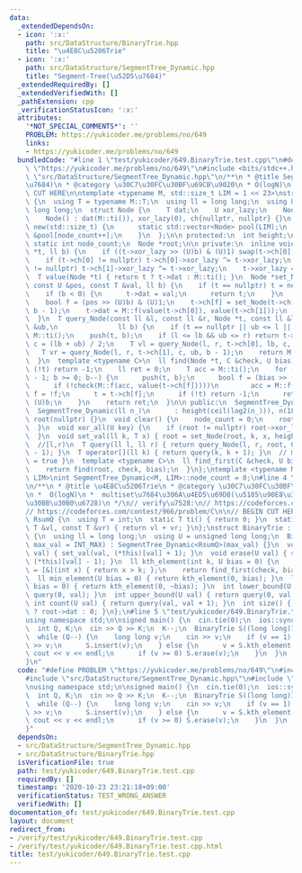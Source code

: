 ```yaml
---
data:
  _extendedDependsOn:
  - icon: ':x:'
    path: src/DataStructure/BinaryTrie.hpp
    title: "\u4E8C\u5206Trie"
  - icon: ':x:'
    path: src/DataStructure/SegmentTree_Dynamic.hpp
    title: "Segment-Tree(\u52D5\u7684)"
  _extendedRequiredBy: []
  _extendedVerifiedWith: []
  _pathExtension: cpp
  _verificationStatusIcon: ':x:'
  attributes:
    '*NOT_SPECIAL_COMMENTS*': ''
    PROBLEM: https://yukicoder.me/problems/no/649
    links:
    - https://yukicoder.me/problems/no/649
  bundledCode: "#line 1 \"test/yukicoder/649.BinaryTrie.test.cpp\"\n#define PROBLEM\
    \ \"https://yukicoder.me/problems/no/649\"\n#include <bits/stdc++.h>\n#line 3\
    \ \"src/DataStructure/SegmentTree_Dynamic.hpp\"\n/**\n * @title Segment-Tree(\u52D5\
    \u7684)\n * @category \u30C7\u30FC\u30BF\u69CB\u9020\n * O(logN)\n */\n\n// BEGIN\
    \ CUT HERE\n\ntemplate <typename M, std::size_t LIM = 1 << 23>\nstruct SegmentTree_Dynamic\
    \ {\n  using T = typename M::T;\n  using ll = long long;\n  using U = unsigned\
    \ long long;\n  struct Node {\n    T dat;\n    U xor_lazy;\n    Node *ch[2];\n\
    \    Node() : dat(M::ti()), xor_lazy(0), ch{nullptr, nullptr} {}\n    void *operator\
    \ new(std::size_t) {\n      static std::vector<Node> pool(LIM);\n      return\
    \ &pool[node_count++];\n    }\n  };\n\n protected:\n  int height;\n  ll n;\n \
    \ static int node_count;\n  Node *root;\n\n private:\n  inline void push(Node\
    \ *t, ll b) {\n    if ((t->xor_lazy >> (U)b) & (U)1) swap(t->ch[0], t->ch[1]);\n\
    \    if (t->ch[0] != nullptr) t->ch[0]->xor_lazy ^= t->xor_lazy;\n    if (t->ch[1]\
    \ != nullptr) t->ch[1]->xor_lazy ^= t->xor_lazy;\n    t->xor_lazy = 0;\n  }\n\
    \  T value(Node *t) { return t ? t->dat : M::ti(); }\n  Node *set_Node(Node *t,\
    \ const U &pos, const T &val, ll b) {\n    if (t == nullptr) t = new Node();\n\
    \    if (b < 0) {\n      t->dat = val;\n      return t;\n    }\n    push(t, b);\n\
    \    bool f = (pos >> (U)b) & (U)1;\n    t->ch[f] = set_Node(t->ch[f], pos, val,\
    \ b - 1);\n    t->dat = M::f(value(t->ch[0]), value(t->ch[1]));\n    return t;\n\
    \  }\n  T query_Node(const ll &l, const ll &r, Node *t, const ll &lb, const ll\
    \ &ub,\n               ll b) {\n    if (t == nullptr || ub <= l || r <= lb) return\
    \ M::ti();\n    push(t, b);\n    if (l <= lb && ub <= r) return t->dat;\n    ll\
    \ c = (lb + ub) / 2;\n    T vl = query_Node(l, r, t->ch[0], lb, c, b - 1);\n \
    \   T vr = query_Node(l, r, t->ch[1], c, ub, b - 1);\n    return M::f(vl, vr);\n\
    \  }\n  template <typename C>\n  ll find(Node *t, C &check, U bias) {\n    if\
    \ (!t) return -1;\n    ll ret = 0;\n    T acc = M::ti();\n    for (ll b = height\
    \ - 1; b >= 0; b--) {\n      push(t, b);\n      bool f = (bias >> (U)b) & (U)1;\n\
    \      if (!check(M::f(acc, value(t->ch[f]))))\n        acc = M::f(acc, value(t->ch[f])),\
    \ f = !f;\n      t = t->ch[f];\n      if (!t) return -1;\n      ret |= (U)f <<\
    \ (U)b;\n    }\n    return ret;\n  }\n\n public:\n  SegmentTree_Dynamic() {}\n\
    \  SegmentTree_Dynamic(ll n_)\n      : height(ceil(log2(n_))), n(1LL << height),\
    \ root(nullptr) {}\n  void clear() {\n    node_count = 0;\n    root = nullptr;\n\
    \  }\n  void xor_all(U key) {\n    if (root != nullptr) root->xor_lazy ^= key;\n\
    \  }\n  void set_val(ll k, T x) { root = set_Node(root, k, x, height - 1); }\n\
    \  //[l,r)\n  T query(ll l, ll r) { return query_Node(l, r, root, 0, n, height\
    \ - 1); }\n  T operator[](ll k) { return query(k, k + 1); }\n  // min { i : check(query(0,i+1))\
    \ = true }\n  template <typename C>\n  ll find_first(C &check, U bias = 0) {\n\
    \    return find(root, check, bias);\n  }\n};\ntemplate <typename M, std::size_t\
    \ LIM>\nint SegmentTree_Dynamic<M, LIM>::node_count = 0;\n#line 4 \"src/DataStructure/BinaryTrie.hpp\"\
    \n/**\n * @title \u4E8C\u5206Trie\n * @category \u30C7\u30FC\u30BF\u69CB\u9020\
    \n *  O(logN)\n *  multiset\u7684\u306A\u4ED5\u69D8(\u5185\u90E8\u306F\u52D5\u7684\
    \u30BB\u30B0\u6728)\n */\n// verify\u7528:\n// https://codeforces.com/contest/947/problem/C\n\
    // https://codeforces.com/contest/966/problem/C\n\n// BEGIN CUT HERE\n\nstruct\
    \ RsumQ {\n  using T = int;\n  static T ti() { return 0; }\n  static T f(const\
    \ T &vl, const T &vr) { return vl + vr; }\n};\nstruct BinaryTrie : public SegmentTree_Dynamic<RsumQ>\
    \ {\n  using ll = long long;\n  using U = unsigned long long;\n  BinaryTrie(ll\
    \ max_val = INT_MAX) : SegmentTree_Dynamic<RsumQ>(max_val) {}\n  void insert(U\
    \ val) { set_val(val, (*this)[val] + 1); }\n  void erase(U val) { set_val(val,\
    \ (*this)[val] - 1); }\n  ll kth_element(int k, U bias = 0) {\n    auto check\
    \ = [&](int x) { return x > k; };\n    return find_first(check, bias);\n  }\n\
    \  ll min_element(U bias = 0) { return kth_element(0, bias); }\n  ll max_element(U\
    \ bias = 0) { return kth_element(0, ~bias); }\n  int lower_bound(U val) { return\
    \ query(0, val); }\n  int upper_bound(U val) { return query(0, val + 1); }\n \
    \ int count(U val) { return query(val, val + 1); }\n  int size() { return root\
    \ ? root->dat : 0; }\n};\n#line 5 \"test/yukicoder/649.BinaryTrie.test.cpp\"\n\
    using namespace std;\n\nsigned main() {\n  cin.tie(0);\n  ios::sync_with_stdio(0);\n\
    \  int Q, K;\n  cin >> Q >> K;\n  K--;\n  BinaryTrie S((long long)1e18 + 10);\n\
    \  while (Q--) {\n    long long v;\n    cin >> v;\n    if (v == 1) {\n      cin\
    \ >> v;\n      S.insert(v);\n    } else {\n      v = S.kth_element(K);\n     \
    \ cout << v << endl;\n      if (v >= 0) S.erase(v);\n    }\n  }\n  return 0;\n\
    }\n"
  code: "#define PROBLEM \"https://yukicoder.me/problems/no/649\"\n#include <bits/stdc++.h>\n\
    #include \"src/DataStructure/SegmentTree_Dynamic.hpp\"\n#include \"src/DataStructure/BinaryTrie.hpp\"\
    \nusing namespace std;\n\nsigned main() {\n  cin.tie(0);\n  ios::sync_with_stdio(0);\n\
    \  int Q, K;\n  cin >> Q >> K;\n  K--;\n  BinaryTrie S((long long)1e18 + 10);\n\
    \  while (Q--) {\n    long long v;\n    cin >> v;\n    if (v == 1) {\n      cin\
    \ >> v;\n      S.insert(v);\n    } else {\n      v = S.kth_element(K);\n     \
    \ cout << v << endl;\n      if (v >= 0) S.erase(v);\n    }\n  }\n  return 0;\n\
    }"
  dependsOn:
  - src/DataStructure/SegmentTree_Dynamic.hpp
  - src/DataStructure/BinaryTrie.hpp
  isVerificationFile: true
  path: test/yukicoder/649.BinaryTrie.test.cpp
  requiredBy: []
  timestamp: '2020-10-23 23:21:18+09:00'
  verificationStatus: TEST_WRONG_ANSWER
  verifiedWith: []
documentation_of: test/yukicoder/649.BinaryTrie.test.cpp
layout: document
redirect_from:
- /verify/test/yukicoder/649.BinaryTrie.test.cpp
- /verify/test/yukicoder/649.BinaryTrie.test.cpp.html
title: test/yukicoder/649.BinaryTrie.test.cpp
---
```

